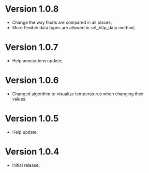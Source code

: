 # Version 1.0.8
- Change the way floats are compared in all places;
- More flexible data types are allowed in set_http_data method;

# Version 1.0.7
- Help annotations update;

# Version 1.0.6
- Changed algorithm to visualize temperatures when changing their values;

# Version 1.0.5
- Help update;

# Version 1.0.4
- Initial release;